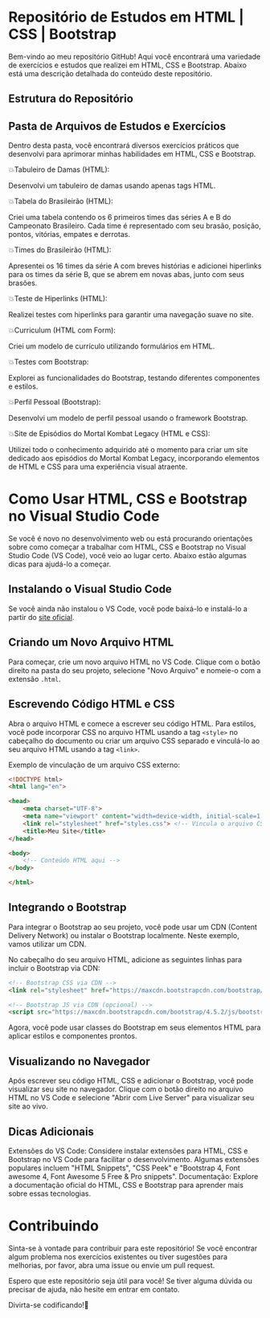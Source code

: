 
# Repositório de Estudos em HTML | CSS | Bootstrap

Bem-vindo ao meu repositório GitHub! Aqui você encontrará uma variedade de exercícios e estudos que realizei em HTML, CSS e Bootstrap. Abaixo está uma descrição detalhada do conteúdo deste repositório.



## Estrutura do Repositório


## Pasta de Arquivos de Estudos e Exercícios

Dentro desta pasta, você encontrará diversos exercícios práticos que desenvolvi para aprimorar minhas habilidades em HTML, CSS e Bootstrap.

:collision:Tabuleiro de Damas (HTML):

Desenvolvi um tabuleiro de damas usando apenas tags HTML.

:collision:Tabela do Brasileirão (HTML):

Criei uma tabela contendo os 6 primeiros times das séries A e B do Campeonato Brasileiro. Cada time é representado com seu brasão, posição, pontos, vitórias, empates e derrotas.

:collision:Times do Brasileirão (HTML):

Apresentei os 16 times da série A com breves histórias e adicionei hiperlinks para os times da série B, que se abrem em novas abas, junto com seus brasões.

:collision:Teste de Hiperlinks (HTML):

Realizei testes com hiperlinks para garantir uma navegação suave no site.

:collision:Curriculum (HTML com Form):

Criei um modelo de currículo utilizando formulários em HTML.

:collision:Testes com Bootstrap:

Explorei as funcionalidades do Bootstrap, testando diferentes componentes e estilos.

:collision:Perfil Pessoal (Bootstrap):

Desenvolvi um modelo de perfil pessoal usando o framework Bootstrap.

:collision:Site de Episódios do Mortal Kombat Legacy (HTML e CSS):

Utilizei todo o conhecimento adquirido até o momento para criar um site dedicado aos episódios do Mortal Kombat Legacy, incorporando elementos de HTML e CSS para uma experiência visual atraente.

# Como Usar HTML, CSS e Bootstrap no Visual Studio Code

Se você é novo no desenvolvimento web ou está procurando orientações sobre como começar a trabalhar com HTML, CSS e Bootstrap no Visual Studio Code (VS Code), você veio ao lugar certo. Abaixo estão algumas dicas para ajudá-lo a começar.

## Instalando o Visual Studio Code

Se você ainda não instalou o VS Code, você pode baixá-lo e instalá-lo a partir do [site oficial](https://code.visualstudio.com/).

## Criando um Novo Arquivo HTML

Para começar, crie um novo arquivo HTML no VS Code. Clique com o botão direito na pasta do seu projeto, selecione "Novo Arquivo" e nomeie-o com a extensão `.html`.

## Escrevendo Código HTML e CSS

Abra o arquivo HTML e comece a escrever seu código HTML. Para estilos, você pode incorporar CSS no arquivo HTML usando a tag `<style>` no cabeçalho do documento ou criar um arquivo CSS separado e vinculá-lo ao seu arquivo HTML usando a tag `<link>`.

Exemplo de vinculação de um arquivo CSS externo:

```html
<!DOCTYPE html>
<html lang="en">

<head>
    <meta charset="UTF-8">
    <meta name="viewport" content="width=device-width, initial-scale=1.0">
    <link rel="stylesheet" href="styles.css"> <!-- Vincula o arquivo CSS externo -->
    <title>Meu Site</title>
</head>

<body>
    <!-- Conteúdo HTML aqui -->
</body>

</html>

```

## Integrando o Bootstrap
Para integrar o Bootstrap ao seu projeto, você pode usar um CDN (Content Delivery Network) ou instalar o Bootstrap localmente. Neste exemplo, vamos utilizar um CDN.

No cabeçalho do seu arquivo HTML, adicione as seguintes linhas para incluir o Bootstrap via CDN:
```html
<!-- Bootstrap CSS via CDN -->
<link rel="stylesheet" href="https://maxcdn.bootstrapcdn.com/bootstrap/4.5.2/css/bootstrap.min.css">

<!-- Bootstrap JS via CDN (opcional) -->
<script src="https://maxcdn.bootstrapcdn.com/bootstrap/4.5.2/js/bootstrap.min.js"></script>
```

Agora, você pode usar classes do Bootstrap em seus elementos HTML para aplicar estilos e componentes prontos.

## Visualizando no Navegador
Após escrever seu código HTML, CSS e adicionar o Bootstrap, você pode visualizar seu site no navegador. Clique com o botão direito no arquivo HTML no VS Code e selecione "Abrir com Live Server" para visualizar seu site ao vivo.

## Dicas Adicionais
Extensões do VS Code: Considere instalar extensões para HTML, CSS e Bootstrap no VS Code para facilitar o desenvolvimento. Algumas extensões populares incluem "HTML Snippets", "CSS Peek" e "Bootstrap 4, Font awesome 4, Font Awesome 5 Free & Pro snippets".
Documentação: Explore a documentação oficial do HTML, CSS e Bootstrap para aprender mais sobre essas tecnologias.
# Contribuindo

Sinta-se à vontade para contribuir para este repositório! Se você encontrar algum problema nos exercícios existentes ou tiver sugestões para melhorias, por favor, abra uma issue ou envie um pull request.

Espero que este repositório seja útil para você! Se tiver alguma dúvida ou precisar de ajuda, não hesite em entrar em contato.

Divirta-se codificando!🚀


